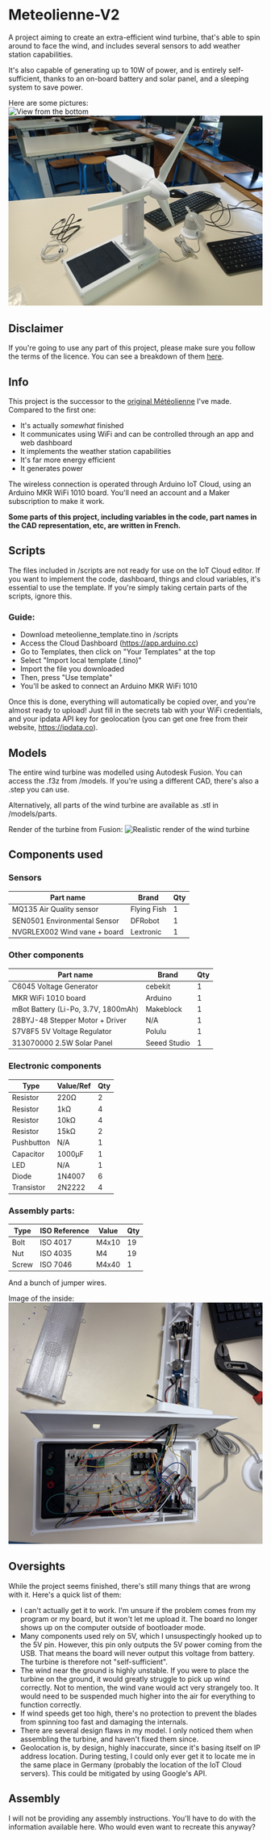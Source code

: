 
# Meteolienne-V2

A project aiming to create an extra-efficient wind turbine, that's able to spin around to face the wind, and includes several sensors to add weather station capabilities.

It's also capable of generating up to 10W of power, and is entirely self-sufficient, thanks to an on-board battery and solar panel, and a sleeping system to save power.

Here are some pictures:  
![View from the bottom](https://raw.githubusercontent.com/Uiop3385/Meteolienne-V2/refs/heads/main/pictures/outside_low.jpg?token=GHSAT0AAAAAADA63GRD53UOMLSUU3NSWPQU2BMTABA)
![View from the top](https://raw.githubusercontent.com/Uiop3385/Meteolienne-V2/refs/heads/main/pictures/outside_high.jpg?token=GHSAT0AAAAAADA63GRCEG64677ML7GB2TUK2BMTA7A)

## Disclaimer
If you're going to use any part of this project, please make sure you follow the terms of the licence. You can see a breakdown of them [here](https://choosealicense.com/licenses/mpl-2.0/).

## Info

This project is the successor to the [original Météolienne](https://github.com/Uiop3385/Meteolienne-V1) I've made. Compared to the first one:

- It's actually *somewhat* finished
- It communicates using WiFi and can be controlled through an app and web dashboard
- It implements the weather station capabilities
- It's far more energy efficient
- It generates power

The wireless connection is operated through Arduino IoT Cloud, using an Arduino MKR WiFi 1010 board. You'll need an account and a Maker subscription to make it work.

**Some parts of this project, including variables in the code, part names in the CAD representation, etc, are written in French.**

## Scripts
The files included in /scripts are not ready for use on the IoT Cloud editor. If you want to implement the code, dashboard, things and cloud variables, it's essential to use the template. If you're simply taking certain parts of the scripts, ignore this.

### Guide:
- Download meteolienne_template.tino in /scripts
- Access the Cloud Dashboard (https://app.arduino.cc)
- Go to Templates, then click on "Your Templates" at the top
- Select "Import local template (.tino)"
- Import the file you downloaded
- Then, press "Use template"
- You'll be asked to connect an Arduino MKR WiFi 1010

Once this is done, everything will automatically be copied over, and you're almost ready to upload! Just fill in the secrets tab with your WiFi credentials, and your ipdata API key for geolocation (you can get one free from their website, https://ipdata.co).

## Models
The entire wind turbine was modelled using Autodesk Fusion. You can access the .f3z from /models. If you're using a different CAD, there's also a .step you can use.

Alternatively, all parts of the wind turbine are available as .stl in /models/parts.

Render of the turbine from Fusion:
![Realistic render of the wind turbine](https://raw.githubusercontent.com/Uiop3385/Meteolienne-V2/refs/heads/main/pictures/render.png?token=GHSAT0AAAAAADA63GRDZJ2LA24VYJXGKHT22BMVRKA)

## Components used
### Sensors
|Part name|Brand|Qty|
|--|--|--|
|MQ135 Air Quality sensor|Flying Fish|1|
|SEN0501 Environmental Sensor|DFRobot|1|
|NVGRLEX002 Wind vane + board|Lextronic|1|

### Other components
|Part name|Brand|Qty|
|--|--|--|
|C6045 Voltage Generator|cebekit|1|
|MKR WiFi 1010 board|Arduino|1|
|mBot Battery (Li-Po, 3.7V, 1800mAh)|Makeblock|1|
|28BYJ-48 Stepper Motor + Driver|N/A|1|
|S7V8F5 5V Voltage Regulator|Polulu|1|
|313070000 2.5W Solar Panel|Seeed Studio|1|

### Electronic components
|Type|Value/Ref|Qty|
|--|--|--|
|Resistor|220Ω|2|
|Resistor|1kΩ|4|
|Resistor|10kΩ|4|
|Resistor|15kΩ|2|
|Pushbutton|N/A|1|
|Capacitor|1000µF|1|
|LED|N/A|1|
|Diode|1N4007|6|
|Transistor|2N2222|4|

### Assembly parts:
|Type|ISO Reference|Value|Qty
|--|--|--|--|
|Bolt|ISO 4017|M4x10|19
|Nut|ISO 4035|M4|19|
|Screw|ISO 7046|M4x40|1|

And a bunch of jumper wires.

Image of the inside:![Inner wiring](https://raw.githubusercontent.com/Uiop3385/Meteolienne-V2/refs/heads/main/pictures/inside.png?token=GHSAT0AAAAAADA63GRDP5PRLAUD36IOTHKY2BMU63A)

## Oversights
While the project seems finished, there's still many things that are wrong with it. Here's a quick list of them:
- I can't actually get it to work. I'm unsure if the problem comes from my program or my board, but it won't let me upload it. The board no longer shows up on the computer outside of bootloader mode.
- Many components used rely on 5V, which I unsuspectingly hooked up to the 5V pin. However, this pin only outputs the 5V power coming from the USB. That means the board will never output this voltage from battery. The turbine is therefore not "self-sufficient".
- The wind near the ground is highly unstable. If you were to place the turbine on the ground, it would greatly struggle to pick up wind correctly. Not to mention, the wind vane would act very strangely too. It would need to be suspended much higher into the air for everything to function correctly.
- If wind speeds get too high, there's no protection to prevent the blades from spinning too fast and damaging the internals.
- There are several design flaws in my model. I only noticed them when assembling the turbine, and haven't fixed them since.
- Geolocation is, by design, highly inaccurate, since it's basing itself on IP address location. During testing, I could only ever get it to locate me in the same place in Germany (probably the location of the IoT Cloud servers). This could be mitigated by using Google's API.

## Assembly
I will not be providing any assembly instructions. You'll have to do with the information available here. Who would even want to recreate this anyway?